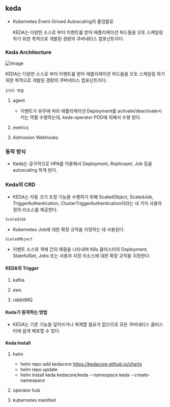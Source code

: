 ## keda
- Kubernetes Event-Drived Autoscaling의 줄임말로
  
  KEDA는 다양한 소스로 부터 이벤트를 받아 애플리케이션 파드들을 오토 스케일링 하기 위한 목적으로 개발된 경량의 쿠버네티스 컴포넌트이다.

### Keda Architecture

![Image](https://github.com/user-attachments/assets/3da9d0a7-82a3-4290-80dd-159b1111b5ea)

KEDA는 다양한 소스로 부터 이벤트를 받아 애플리케이션 파드들을 오토 스케일링 하기 위한 목적으로 개발된 경량의 쿠버네티스 컴포넌트이다.

`3가지 역할`

1. agent
   - 이벤트가 유무에 따라 애플리케이션 Deployment를 activate/deactivate시키는 역활 수행하는데, keda-operator POD에 의해서 수행 된다.

2. metrics

3. Admission Webhooks

### 동작 방식

- Keda는 궁극적으로 HPA를 이용해서 Deployment, Replicaset, Job 등을 autoscaling 하게 된다.

### Keda의 CRD

- KEDA는 자동 크기 조정 기능을 수행하기 위해 ScaledObject, ScaledJob, TriggerAuthentication, ClusterTriggerAuthentication이라는 네 가지 사용자 정의 리소스를 제공한다.

`ScaledJob`
- Kubernetes Job에 대한 확장 규칙을 지정하는 데 사용된다.

`ScaledObject`
- 이벤트 소스와 객체 간의 매핑을 나타내며 K8s 클러스터의 Deployment, StatefulSet, Jobs 또는 사용자 지정 리소스에 대한 확장 규칙을 지정한다.

#### KEDA의 Trigger

1. kafka

2. aws

3. rabbitMQ

#### Keda가 동작하는 방법

- KEDA는 기존 기능을 덮어쓰거나 복제할 필요가 없으므로 모든 쿠버네티스 클러스터에 쉽게 배포할 수 있다.

#### Keda Install

1. helm
   - helm repo add kedacore https://kedacore.github.io/charts
   - helm repo update
   - helm install keda kedacore/keda --namespace keda --create-namespace

2. operator hub

3. kubernetes manifest